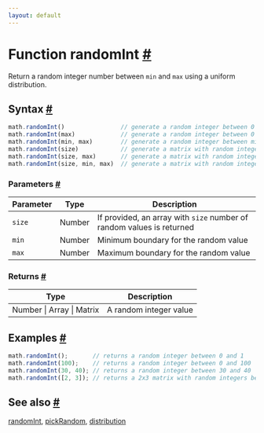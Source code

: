 ```yaml
---
layout: default
---
```


<h1 id="function-randomint">Function randomInt <a href="#function-randomint" title="Permalink">#</a></h1>

Return a random integer number between `min` and `max` using a uniform distribution.


<h2 id="syntax">Syntax <a href="#syntax" title="Permalink">#</a></h2>

```js
math.randomInt()                // generate a random integer between 0 and 1
math.randomInt(max)             // generate a random integer between 0 and max
math.randomInt(min, max)        // generate a random integer between min and max
math.randomInt(size)            // generate a matrix with random integer between 0 and 1
math.randomInt(size, max)       // generate a matrix with random integer between 0 and max
math.randomInt(size, min, max)  // generate a matrix with random integer between min and max
```

<h3 id="parameters">Parameters <a href="#parameters" title="Permalink">#</a></h3>

Parameter | Type | Description
--------- | ---- | -----------
`size` | Number | If provided, an array with `size` number of random values is returned
`min` | Number | Minimum boundary for the random value
`max` | Number | Maximum boundary for the random value

<h3 id="returns">Returns <a href="#returns" title="Permalink">#</a></h3>

Type | Description
---- | -----------
Number &#124; Array &#124; Matrix | A random integer value


<h2 id="examples">Examples <a href="#examples" title="Permalink">#</a></h2>

```js
math.randomInt();       // returns a random integer between 0 and 1
math.randomInt(100);    // returns a random integer between 0 and 100
math.randomInt(30, 40); // returns a random integer between 30 and 40
math.randomInt([2, 3]); // returns a 2x3 matrix with random integers between 0 and 1
```


<h2 id="see-also">See also <a href="#see-also" title="Permalink">#</a></h2>

[randomInt](randomInt.html),
[pickRandom](pickRandom.html),
[distribution](distribution.html)


<!-- Note: This file is automatically generated from source code comments. Changes made in this file will be overridden. -->
